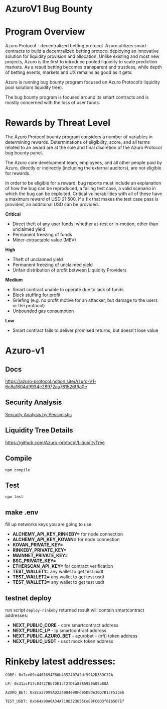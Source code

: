 # AzuroV1 Bug Bounty 

# ****Program Overview****

Azuro Protocol - decentralized betting protocol. Azuro utilizes smart-contracts to build a decentralized betting protocol deploying an innovative solution for liquidity provision and allocation. Unlike existing and most new projects, Azuro is the first to introduce pooled liquidity to scale prediction markets. As a result betting becomes transparent and trustless, while depth of betting events, markets and UX remains as good as it gets.

Azuro is running  bug bounty program focused on Azuro Protocol’s liquidity pool solution( liquidity tree). 

The bug bounty program is focused around its smart contracts and is mostly concerned with the loss of user funds.

# ****Rewards by Threat Level****

The Azuro Protocol bounty program considers a number of variables in determining rewards. Determinations of eligibility, score, and all terms related to an award are at the sole and final discretion of the Azuro Protocol bug bounty panel.

The Azuro core development team, employees, and all other people paid by Azuro, directly or indirectly (including the external auditors), are not eligible for rewards.

In order to be eligible for a reward, bug reports must include an explanation of how the bug can be reproduced, a failing test case, a valid scenario in which the bug can be exploited. Critical vulnerabilities with all of these have a maximum reward of USD 21 500. If a fix that makes the test case pass is provided, an additional USD can be provided.

**Critical**

- Direct theft of any user funds, whether at-rest or in-motion, other than unclaimed yield
- Permanent freezing of funds
- Miner-extractable value (MEV)

**High**

- Theft of unclaimed yield
- Permanent freezing of unclaimed yield
- Unfair distribution of profit between Liquidity Providers

**Medium**

- Smart contract unable to operate due to lack of funds
- Block stuffing for profit
- Griefing (e.g. no profit motive for an attacker, but damage to the users or the protocol)
- Unbounded gas consumption

**Low**

- Smart contract fails to deliver promised returns, but doesn’t lose value


# Azuro-v1

## Docs

https://azuro-protocol.notion.site/Azuro-V1-6c8a1604d9934e28972aa781526f9a0e

## Security Analysis
[Security Analysis by Pessimistic](./Azuro%20Security%20Analysis%20by%20Pessimistic%20(3).pdf)

## Liquidity Tree Details

https://github.com/Azuro-protocol/LiquidityTree


## Compile

```
npm compile
```

## Test

```
npm test
```

## make .env

fill up networks keys you are going to use:
- **ALCHEMY_API_KEY_RINKEBY=** for node connection
- **ALCHEMY_API_KEY_KOVAN=** for node connection
- **KOVAN_PRIVATE_KEY=**
- **RINKEBY_PRIVATE_KEY=**
- **MAINNET_PRIVATE_KEY=**
- **BSC_PRIVATE_KEY=**
- **ETHERSCAN_API_KEY=** for contract verification
- **TEST_WALLET1=** any wallet to get test usdt
- **TEST_WALLET2=** any wallet to get test usdt
- **TEST_WALLET3=** any wallet to get test usdt

## testnet deploy

run script `deploy-rinkeby`
returned result will contain smartcontract addresses:
- **NEXT_PUBLIC_CORE** - core smartcontract address
- **NEXT_PUBLIC_LP** - lp smartcontract address
- **NEXT_PUBLIC_AZURO_BET** - azurobet - (nft) token address
- **NEXT_PUBLIC_USDT** - usdt mock token address

# Rinkeby latest addresses:
```
CORE: 0x7ce09c4401694F80b4352407A2df59A2D339C32A

LP: 0x31acF17c04f27Bb7DE1cf2fDfa8785950A05b80A

AZURO_BET: 0x8ca27099AD224984e90Fd95D8de30D7B1cF523eb

TEST_USDT: 0xb64a99A6A34A719B323655CeE9FC0D3f61b5D7Ef
```